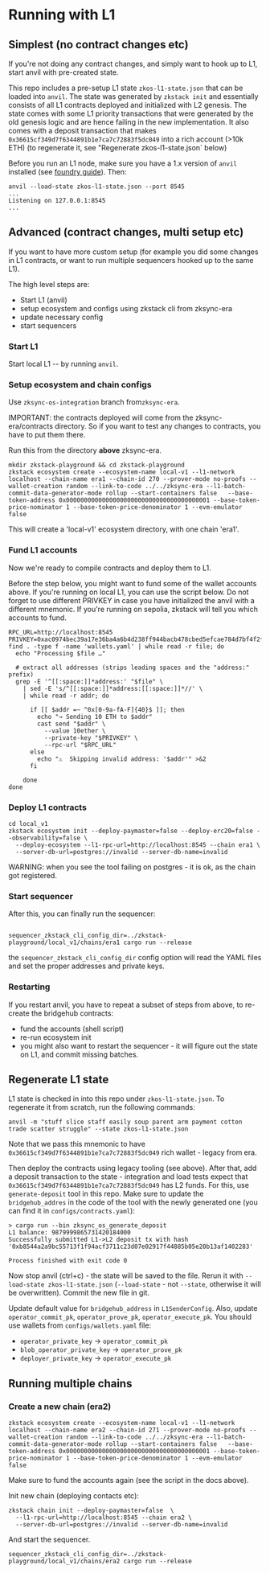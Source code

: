 # Running with L1


## Simplest (no contract changes etc)
If you're not doing any contract changes, and simply want to hook up to L1, start anvil with pre-created state.

This repo includes a pre-setup L1 state `zkos-l1-state.json` that can be loaded into `anvil`. The state was generated by `zkstack init` and essentially consists of all L1 contracts deployed and initialized with L2 genesis. The state comes with some L1 priority transactions that were generated by the old genesis logic and are hence failing in the new implementation. It also comes with a deposit transaction that makes `0x36615cf349d7f6344891b1e7ca7c72883f5dc049` into a rich account (>10k ETH) (to regenerate it, see "Regenerate zkos-l1-state.json` below)

Before you run an L1 node, make sure you have a 1.x version of `anvil` installed (see [foundry guide](https://getfoundry.sh/)). Then:

```
anvil --load-state zkos-l1-state.json --port 8545
...
Listening on 127.0.0.1:8545
...
```

## Advanced (contract changes, multi setup  etc)

If you want to have more custom setup (for example you did some changes in L1 contracts, or want to run multiple sequencers hooked up to the same L1).


The high level steps are:

* Start L1 (anvil)
* setup ecosystem and configs using zkstack cli from zksync-era
* update necessary config
* start sequencers

### Start L1
Start local L1 -- by running `anvil`.

### Setup ecosystem and chain configs

Use `zksync-os-integration` branch from`zksync-era`.

IMPORTANT: the contracts deployed will come from the zksync-era/contracts directory. So if you want to test any changes to contracts, you have to put them there.

Run this from the directory **above** zksync-era.
```
mkdir zkstack-playground && cd zkstack-playground
zkstack ecosystem create --ecosystem-name local-v1 --l1-network localhost --chain-name era1 --chain-id 270 --prover-mode no-proofs --wallet-creation random --link-to-code ../../zksync-era --l1-batch-commit-data-generator-mode rollup --start-containers false   --base-token-address 0x0000000000000000000000000000000000000001 --base-token-price-nominator 1 --base-token-price-denominator 1 --evm-emulator false
```

This will create a 'local-v1' ecosystem directory, with one chain 'era1'.

### Fund L1 accounts

Now we're ready to compile contracts and deploy them to L1.


Before the step below, you might want to fund some of the wallet accounts above.
If you're running on local L1, you can use the script below. Do not forget to use different PRIVKEY in case you have initialized the anvil with a different mnemonic.
If you're running on sepolia, zkstack will tell you which accounts to fund.

```shell
RPC_URL=http://localhost:8545
PRIVKEY=0xac0974bec39a17e36ba4a6b4d238ff944bacb478cbed5efcae784d7bf4f2ff80
find . -type f -name 'wallets.yaml' | while read -r file; do
  echo "Processing $file …"

  # extract all addresses (strips leading spaces and the "address:" prefix)
  grep -E '^[[:space:]]*address:' "$file" \
    | sed -E 's/^[[:space:]]*address:[[:space:]]*//' \
    | while read -r addr; do

      if [[ $addr =~ ^0x[0-9a-fA-F]{40}$ ]]; then
        echo "→ Sending 10 ETH to $addr"
        cast send "$addr" \
          --value 10ether \
          --private-key "$PRIVKEY" \
          --rpc-url "$RPC_URL"
      else
        echo "⚠️  Skipping invalid address: '$addr'" >&2
      fi

    done
done
```

### Deploy L1 contracts

```
cd local_v1
zkstack ecosystem init --deploy-paymaster=false --deploy-erc20=false --observability=false \
  --deploy-ecosystem --l1-rpc-url=http://localhost:8545 --chain era1 \
  --server-db-url=postgres://invalid --server-db-name=invalid
```
WARNING: when you see the tool failing on postgres - it is ok, as the chain got registered.


### Start sequencer

After this, you can finally run the sequencer:
```

sequencer_zkstack_cli_config_dir=../zkstack-playground/local_v1/chains/era1 cargo run --release
```


the `sequencer_zkstack_cli_config_dir` config option will read the YAML files and set the proper addresses and private keys.

### Restarting

If you restart anvil, you have to repeat a subset of steps from above, to re-create the bridgehub contracts:
* fund the accounts (shell script)
* re-run ecosystem init
* you might also want to restart the sequencer - it will figure out the state on L1, and commit missing batches.

## Regenerate L1 state

L1 state is checked in into this repo under `zkos-l1-state.json`. To regenerate it from scratch, run the following commands:
```
anvil -m "stuff slice staff easily soup parent arm payment cotton trade scatter struggle" --state zkos-l1-state.json
```
Note that we pass this mnemonic to have `0x36615cf349d7f6344891b1e7ca7c72883f5dc049` rich wallet - legacy from era.

Then deploy the contracts using legacy tooling (see above). 
After that, add a deposit transaction to the state - integration and load tests expect that `0x36615cf349d7f6344891b1e7ca7c72883f5dc049` has L2 funds. For this, use `generate-deposit` tool in this repo. 
Make sure to update the `bridgehub_addres` in the code of the tool with the newly generated one (you can find it in `configs/contracts.yaml`):
```
> cargo run --bin zksync_os_generate_deposit
L1 balance: 9879999865731420184000
Successfully submitted L1->L2 deposit tx with hash '0xb8544a2a9bc55713f1f94acf3711c23d07e02917f44885b05e20b13af1402283'

Process finished with exit code 0

```
Now stop anvil (ctrl+c) - the state will be saved to the file. Rerun it with `--load-state zkos-l1-state.json`  (`--load-state` - not `--state`, otherwise it will be overwritten). Commit the new file in git.

Update default value for `bridgehub_address` in `L1SenderConfig`.
Also, update `operator_commit_pk`, `operator_prove_pk`, `operator_execute_pk`. You should use wallets from `configs/wallets.yaml` file: 
- `operator_private_key` -> `operator_commit_pk`
- `blob_operator_private_key` -> `operator_prove_pk`
- `deployer_private_key` -> `operator_execute_pk`


## Running multiple chains


### Create a new chain (era2)

```shell
zkstack ecosystem create --ecosystem-name local-v1 --l1-network localhost --chain-name era2 --chain-id 271 --prover-mode no-proofs --wallet-creation random --link-to-code ../../zksync-era --l1-batch-commit-data-generator-mode rollup --start-containers false   --base-token-address 0x0000000000000000000000000000000000000001 --base-token-price-nominator 1 --base-token-price-denominator 1 --evm-emulator false
```

Make sure to fund the accounts again (see the script in the docs above).


Init new chain (deploying contacts etc):

```shell
zkstack chain init --deploy-paymaster=false  \
  --l1-rpc-url=http://localhost:8545 --chain era2 \
  --server-db-url=postgres://invalid --server-db-name=invalid
```

And start the sequencer.

```shell
sequencer_zkstack_cli_config_dir=../zkstack-playground/local_v1/chains/era2 cargo run --release
```